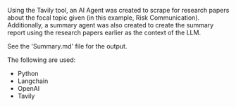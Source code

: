 Using the Tavily tool, an AI Agent was created to scrape for research papers about the focal topic given (in this example, Risk Communication). Additionally, a summary agent was also created to create the summary report using the research papers earlier as the context of the LLM. 

See the 'Summary.md' file for the output.

The following are used:
- Python
- Langchain
- OpenAI
- Tavily
